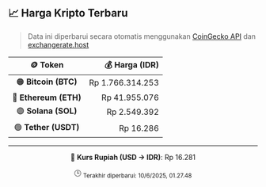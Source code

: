 

<!-- HARGA_KRIPTO -->
## 📈 Harga Kripto Terbaru

> Data ini diperbarui secara otomatis menggunakan [CoinGecko API](https://www.coingecko.com/) dan [exchangerate.host](https://exchangerate.host/)

<div align="center">

| 🪙 Token | 💰 Harga (IDR) |
|:------:|---------------:|
| 🟠 **Bitcoin (BTC)**   | Rp 1.766.314.253 |
| 🔵 **Ethereum (ETH)**  | Rp 41.955.076 |
| 🟣 **Solana (SOL)**    | Rp 2.549.392 |
| 🟢 **Tether (USDT)**   | Rp 16.286 |

---

💱 **Kurs Rupiah (USD → IDR)**: Rp 16.281

🕒 <sub>Terakhir diperbarui: 10/6/2025, 01.27.48</sub>

</div>
<!-- /HARGA_KRIPTO -->